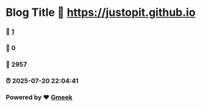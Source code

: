 # Blog Title :link: https://justopit.github.io 
### :page_facing_up: [1](https://justopit.github.io/tag.html) 
### :speech_balloon: 0 
### :hibiscus: 2957 
### :alarm_clock: 2025-07-20 22:04:41 
### Powered by :heart: [Gmeek](https://github.com/Meekdai/Gmeek)
